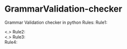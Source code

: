 # GrammarValidation-checker
Grammar Validation checker in python
Rules:
Rule1:   <subject> <verb> <article> <adjective> <predicate> <.>
Rule2:   <subject> <verb> <article>  <predicate> <.>
Rule3:   <Verb> <subject> <article> <adjective> <predicate> <?>
Rule4:   <Verb> <subject> <article>  <predicate> <?>

